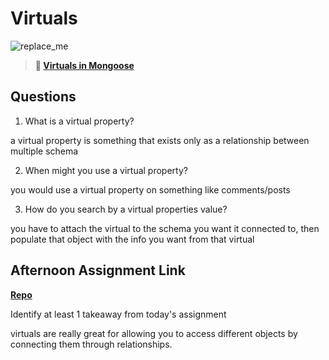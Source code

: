 # Virtuals

![replace_me](https://codeworks.blob.core.windows.net/public/assets/img/illustrations/placeholder.svg)

> **📖 [Virtuals in Mongoose](https://codeworksacademy.com/fs-student-guide/resources/wk5/04-Virtuals)**

## Questions

1. What is a virtual property?

a virtual property is something that exists only as a relationship between multiple schema

2. When might you use a virtual property? 

you would use a virtual property on something like comments/posts

3. How do you search by a virtual properties value?

you have to attach the virtual to the schema you want it connected to, then populate that object with the info you want from that virtual

## Afternoon Assignment Link

**[Repo](https://github.com/JoeCalvi/intergalactic-planetary)**

Identify at least 1 takeaway from today's assignment

virtuals are really great for allowing you to access different objects by connecting them through relationships.